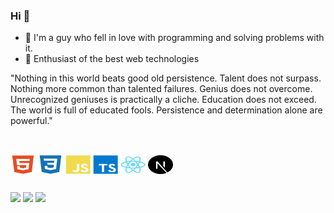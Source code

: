 ### Hi 👋
- 🤞 I'm a guy who fell in love with programming and solving problems with it.
- 🧠 Enthusiast of the best web technologies

"Nothing in this world beats good old persistence. Talent does not surpass. Nothing more common than talented failures. Genius does not overcome. Unrecognized geniuses is practically a cliche. Education does not exceed. The world is full of educated fools. Persistence and determination alone are powerful."

##
  
 <div style="display: inline_block"><br>
  <img align="center" alt="Ton-HTML" height="30" width="40" src="https://raw.githubusercontent.com/devicons/devicon/master/icons/html5/html5-plain.svg">
  <img align="center" alt="Ton-CSS" height="30" width="40" src="https://raw.githubusercontent.com/devicons/devicon/master/icons/css3/css3-plain.svg">
  <img align="center" alt="Ton-Js" height="30" width="40" src="https://raw.githubusercontent.com/devicons/devicon/master/icons/javascript/javascript-plain.svg">
  <img align="center" alt="Ton-Ts" height="30" width="40" src="https://raw.githubusercontent.com/devicons/devicon/master/icons/typescript/typescript-plain.svg">
  <img align="center" alt="Ton-React" height="30" width="40" src="https://raw.githubusercontent.com/devicons/devicon/master/icons/react/react-original.svg">
  <img align="center" alt="Ton-Next" height="30" width="40" src="https://raw.githubusercontent.com/devicons/devicon/master/icons/nextjs/nextjs-original.svg">
</div>
  
##
 
<div> 
  <a href="https://instagram.com/tonrdrigues" target="_blank"><img src="https://img.shields.io/badge/-@tonrdrigues-%23E4405F?style=for-the-badge&logo=instagram&logoColor=purple" target="_blank"></a>
  <a href = "mailto:wr_rodrigues@outlook.com.br"><img src="https://img.shields.io/badge/-wr_rodrigues@outlook.com.br-%23333?style=for-the-badge&logo=gmail&logoColor=purple" target="_blank"></a>
  <a href="https://www.linkedin.com/in/wellingtonrodriguesbr/" target="_blank"><img src="https://img.shields.io/badge/-Wellington Rodrigues-%230077B5?style=for-the-badge&logo=linkedin&logoColor=purple" target="_blank"></a> 
</div>
